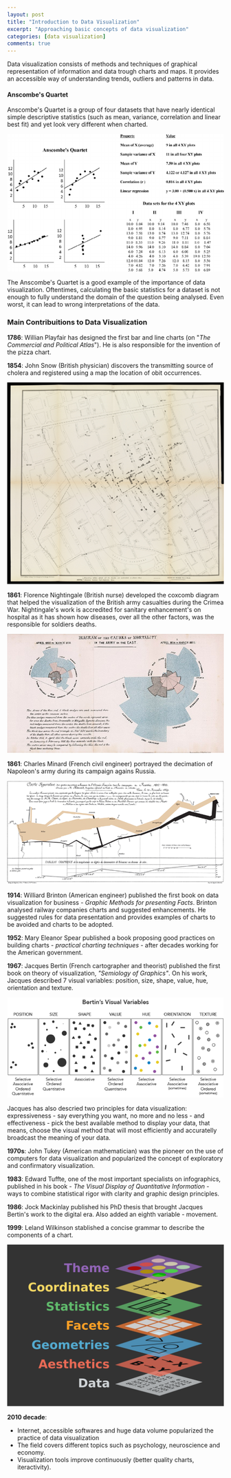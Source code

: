 ```yaml
---
layout: post
title: "Introduction to Data Visualization"
excerpt: "Approaching basic concepts of data visualization"
categories: [data visualization]
comments: true
---
```


Data visualization consists of methods and techniques of graphical representation of information and data trough charts and maps. It provides an accessible way of understanding trends, outliers and patterns in data.


#### Anscombe's Quartet

Anscombe's Quartet is a group of four datasets that have nearly identical simple descriptive statistics (such as mean, variance, correlation and linear best fit) and yet look very different when charted.

![Anscombes Quartet](/img/posts_img/random-variables/Anscombes-quartet-of-different-XY-plots-of-four-data-sets-having-identical-averages.png)

The Anscombe's Quartet is a good example of the importance of data visualization. Oftentimes, calculating the basic statistics for a dataset is not enough to fully understand the domain of the question being analysed. Even worst, it can lead to wrong interpretations of the data.

### Main Contribuitions to Data Visualization

**1786**: Willian Playfair has designed the first bar and line charts (on "*The Commercial and Political Atlas*"). He is also responsible for the invention of the pizza chart.

**1854**: John Snow (British physician) discovers the transmitting source of cholera and registered using a map the location of obit occurrences.

![John Snow Cholera Map](/img/posts_img/random-variables/john-snow-cholera-map-huge.jpeg)

**1861**: Florence Nightingale (British nurse) developed the coxcomb diagram that helped the visualization of the British army casualties during the Crimea War. Nightingale's work is accredited for sanitary enhancement's on hospital as it has shown how diseases, over all the other factors, was the responsible for soldiers deaths.

![Nightingale's Coxcomb Diagram](/img/posts_img/random-variables/800px-Nightingale-mortality.jpeg)

**1861**: Charles Minard (French civil engineer) portrayed the decimation of Napoleon's army during its campaign agains Russia.

![Minard's Chart](/img/posts_img/random-variables/800px-Minard.png)

**1914**: Williard Brinton (American engineer) published the first book on data visualization for business - *Graphic Methods for presenting Facts*. Brinton analysed railway companies charts and suggested enhancements. He suggested rules for data presentation and provides examples of charts to be avoided and charts to be adopted.

**1952**: Mary Eleanor Spear published a book proposing good practices on building charts - *practical charting techniques* - after decades working for the American government.

**1967**: Jacques Bertin (French cartographer and theorist) published the first book on theory of visualization, *"Semiology of Graphics"*. On his work, Jacques described 7 visual variables: position, size, shape, value, hue, orientation and texture.

![Bertin Visual Variables](/img/posts_img/random-variables/5fa44835ab735150a7e18135_visual_variables.png)

Jacques has also descried two principles for data visualization:  expressiveness - say everything you want, no more and no less - and effectiveness - pick the best available method to display your data, that means, choose the visual method that will most efficiently and accuratelly broadcast the meaning of your data.

**1970s**: John Tukey (American mathematician) was the pioneer on the use of computers for data visualization and popularized the concept of exploratory and confirmatory visualization.

**1983**: Edward Tuffte, one of the most important specialists on infographics, published in his book - *The Visual Display of Quantitative Information* - ways to combine statistical rigor with clarity and graphic design principles.

**1986**: Jock Mackinlay published his PhD thesis that brought Jacques Bertin's work to the digital era. Also added an eighth variable - movement.

**1999**: Leland Wilkinson stablished a concise grammar to describe the components of a chart.

 ![Grammar of Graphics](/img/posts_img/random-variables/ggplot-grammar-of-graphics-stack-1.png)

 **2010 decade**:

 - Internet, accessible softwares and huge data volume popularized the practice of data visualization
 - The field covers different topics such as psychology, neuroscience and economy.
 - Visualization tools improve continuously (better quality charts, iteractivity).